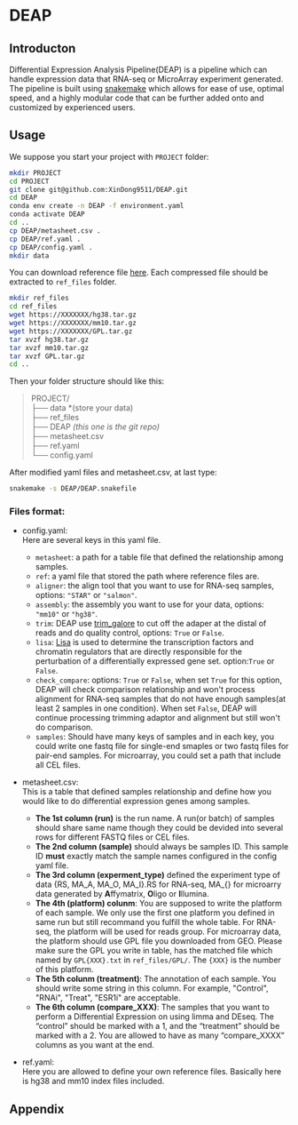 # DEAP

## Introducton

Differential Expression Analysis Pipeline(DEAP) is a pipeline which can handle expression data that RNA-seq or MicroArray experiment generated. The pipeline is built using [snakemake](https://bitbucket.org/snakemake/snakemake/wiki/Home) which allows for ease of use, optimal speed, and a highly modular code that can be further added onto and customized by experienced users. 

## Usage

We suppose you start your project with `PROJECT` folder:

```bash
mkdir PROJECT
cd PROJECT
git clone git@github.com:XinDong9511/DEAP.git
cd DEAP
conda env create -n DEAP -f environment.yaml
conda activate DEAP
cd ..
cp DEAP/metasheet.csv .
cp DEAP/ref.yaml .
cp DEAP/config.yaml .
mkdir data
```

You can download reference file [here](). Each compressed file should be extracted to `ref_files` folder.

```bash
mkdir ref_files
cd ref_files
wget https://XXXXXXX/hg38.tar.gz
wget https://XXXXXXX/mm10.tar.gz
wget https://XXXXXXX/GPL.tar.gz
tar xvzf hg38.tar.gz
tar xvzf mm10.tar.gz
tar xvzf GPL.tar.gz
cd ..
```

Then your folder structure should like this:  

> PROJECT/  
├── data  *(store your data)  
├── ref_files  
├── DEAP *(this one is the git repo)*  
├── metasheet.csv  
├── ref.yaml  
└── config.yaml 

After modified yaml files and metasheet.csv, at last type:
```bash
snakemake -s DEAP/DEAP.snakefile
```

### Files format:

- config.yaml:   
Here are several keys in this yaml file.   
    - `metasheet`: a path for a table file that defined the relationship among samples.   
    - `ref`: a yaml file that stored the path where reference files are.   
    - `aligner`: the align tool that you want to use for RNA-seq samples, options: `"STAR"` or `"salmon"`.   
    - `assembly`: the assembly you want to use for your data, options: `"mm10"` or `"hg38"`. 
    - `trim`: DEAP use [trim_galore](https://github.com/FelixKrueger/TrimGalore) to cut off the adaper at the distal of reads and do quality control, options: `True` or `False`.     
    - `lisa`: [Lisa](http://lisa.cistrome.org/) is used to determine the transcription factors and chromatin regulators that are directly responsible for the perturbation of a differentially expressed gene set. option:`True` or `False`.  
    - `check_compare`: options: `True` or `False`, when set `True` for this option, DEAP will check comparison relationship and won't process alignment for RNA-seq samples that do not have enough samples(at least 2 samples in one condition). When set `False`, DEAP will continue processing trimming adaptor and alignment but still won't do comparison.
    - `samples`: Should have many keys of samples and in each key, you could write one fastq file for single-end smaples or two fastq files for pair-end samples. For microarray, you could set a path that include all CEL files.  
    
    
- metasheet.csv:  
This is a table that defined samples relationship and define how you would like to do differential expression genes among samples.  
    - **The 1st column (run)** is the run name. A run(or batch) of samples should share same name though they could be devided into several rows for different FASTQ files or CEL files.  
    - **The 2nd column (sample)** should always be samples ID. This sample ID **must** exactly match the sample names configured in the config yaml file.   
    - **The 3rd column (experment_type)** defined the experiment type of data {RS, MA_A, MA_O, MA_I}.RS for RNA-seq, MA_{} for microarry data generated by **A**ffymatrix, **O**ligo or **I**llumina.  
    - **The 4th (platform) colunm**: You are supposed to write the platform of each sample. We only use the first one platform you defined in same run but still recommand you fulfill the whole table. For RNA-seq, the platform will be used for reads group. For microarray data, the platform should use GPL file you downloaded from GEO. Please make sure the GPL you write in table, has the matched file which named by `GPL{XXX}.txt` in `ref_files/GPL/`. The `{XXX}` is the number of this platform.
    - **The 5th colunm (treatment)**: The annotation of each sample. You should write some string in this column. For example, "Control", "RNAi", "Treat", "ESR1i" are acceptable.
    - **The 6th column (compare_XXX)**: The samples that you want to perform a Differential Expression on using limma and DEseq. The “control” should be marked with a 1, and the “treatment” should be marked with a 2. You are allowed to have as many “compare_XXXX” columns as you want at the end.  
 
- ref.yaml:  
Here you are allowed to define your own reference files. Basically here is hg38 and mm10 index files included.  


## Appendix
